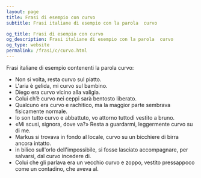 ```yaml
---
layout: page
title: Frasi di esempio con curvo 
subtitle: Frasi italiane di esempio con la parola  curvo

og_title: Frasi di esempio con curvo 
og_description: Frasi italiane di esempio con la parola  curvo
og_type: website
permalink: /frasi/c/curvo.html
---
```


Frasi italiane di esempio contenenti la parola curvo:


- Non si volta, resta curvo sul piatto.
- L'aria è gelida, mi curvo sul bambino.
- Diego era curvo vicino alla valigia.
- Colui ch’è curvo nei ceppi sarà bentosto liberato.
- Qualcuno era curvo e rachitico, ma la maggior parte sembrava fisicamente normale.
- Io son tutto curvo e abbattuto, vo attorno tuttodì vestito a bruno.
- «Mi scusi, signora, dove va?» Resta a guardarmi, leggermente curvo su di me.
- Markus si trovava in fondo al locale, curvo su un bicchiere di birra ancora intatto.
- in bilico sull'orlo dell'impossibile, si fosse lasciato accompagnare, per salvarsi, dal curvo incedere di.
- Colui che gli parlava era un vecchio curvo e zoppo, vestito pressappoco come un contadino, che aveva al.
